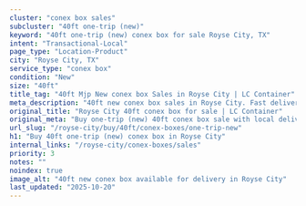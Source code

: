 ```yaml
---
cluster: "conex box sales"
subcluster: "40ft one-trip (new)"
keyword: "40ft one-trip (new) conex box for sale Royse City, TX"
intent: "Transactional-Local"
page_type: "Location-Product"
city: "Royse City, TX"
service_type: "conex box"
condition: "New"
size: "40ft"
title_tag: "40ft Mjp New conex box Sales in Royse City | LC Container"
meta_description: "40ft new conex box sales in Royse City. Fast delivery, competitive pricing. Serving conex boxes area. Quote ID: DAW. Call (214) 524-4168 for your free quote today."
original_title: "Royse City 40ft conex box for sale | LC Container"
original_meta: "Buy one-trip (new) 40ft conex box sale with local delivery in Royse City, TX. LC Container — local Since 2003. Request a fast quote today."
url_slug: "/royse-city/buy/40ft/conex-boxes/one-trip-new"
h1: "Buy 40ft one-trip (new) conex box in Royse City"
internal_links: "/royse-city/conex-boxes/sales"
priority: 3
notes: ""
noindex: true
image_alt: "40ft new conex box available for delivery in Royse City"
last_updated: "2025-10-20"
---
```


<!-- TODO: Add unique city/inventory copy, images, and internal links here. -->
